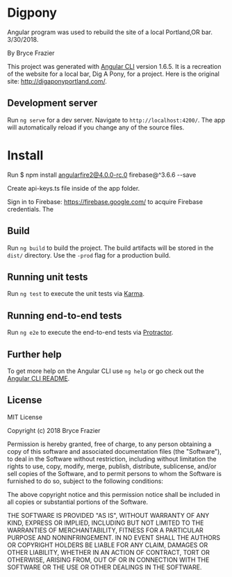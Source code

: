 # Digpony

Angular program was used to rebuild the site of a local Portland,OR bar. 3/30/2018.

By Bryce Frazier

This project was generated with [Angular CLI](https://github.com/angular/angular-cli) version 1.6.5. It is a recreation of the website for a local bar, Dig A Pony, for a project. Here is the original site: http://digaponyportland.com/.

## Development server

Run `ng serve` for a dev server. Navigate to `http://localhost:4200/`. The app will automatically reload if you change any of the source files.

# Install

Run $ npm install angularfire2@4.0.0-rc.0 firebase@^3.6.6 --save

Create api-keys.ts file inside of the app folder.



Sign in to Firebase: https://firebase.google.com/ to acquire Firebase credentials. The 



<!-- ## Code scaffolding

Run `ng generate component component-name` to generate a new component. You can also use `ng generate directive|pipe|service|class|guard|interface|enum|module`. -->

## Build

Run `ng build` to build the project. The build artifacts will be stored in the `dist/` directory. Use the `-prod` flag for a production build.

## Running unit tests

Run `ng test` to execute the unit tests via [Karma](https://karma-runner.github.io).

## Running end-to-end tests

Run `ng e2e` to execute the end-to-end tests via [Protractor](http://www.protractortest.org/).

## Further help

To get more help on the Angular CLI use `ng help` or go check out the [Angular CLI README](https://github.com/angular/angular-cli/blob/master/README.md).

## License

MIT License

Copyright (c) 2018 Bryce Frazier

Permission is hereby granted, free of charge, to any person obtaining a copy of this software and associated documentation files (the "Software"), to deal in the Software without restriction, including without limitation the rights to use, copy, modify, merge, publish, distribute, sublicense, and/or sell copies of the Software, and to permit persons to whom the Software is furnished to do so, subject to the following conditions:

The above copyright notice and this permission notice shall be included in all copies or substantial portions of the Software.

THE SOFTWARE IS PROVIDED "AS IS", WITHOUT WARRANTY OF ANY KIND, EXPRESS OR IMPLIED, INCLUDING BUT NOT LIMITED TO THE WARRANTIES OF MERCHANTABILITY, FITNESS FOR A PARTICULAR PURPOSE AND NONINFRINGEMENT. IN NO EVENT SHALL THE AUTHORS OR COPYRIGHT HOLDERS BE LIABLE FOR ANY CLAIM, DAMAGES OR OTHER LIABILITY, WHETHER IN AN ACTION OF CONTRACT, TORT OR OTHERWISE, ARISING FROM, OUT OF OR IN CONNECTION WITH THE SOFTWARE OR THE USE OR OTHER DEALINGS IN THE SOFTWARE.
